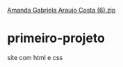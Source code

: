 [Amanda Gabriela Araujo Costa (6).zip](https://github.com/amangxc/primeiro-projeto/files/10361504/Amanda.Gabriela.Araujo.Costa.6.zip)
# primeiro-projeto
site com html e css
